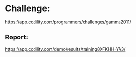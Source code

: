 ﻿# Challenge: 
https://app.codility.com/programmers/challenges/gamma2011/

## Report:
https://app.codility.com/demo/results/training8XFKHH-YA3/